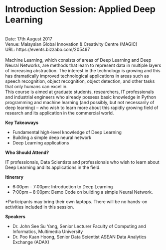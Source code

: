 # Introduction Session: Applied Deep Learning
<br />
Date: 17th August 2017<br />
Venue: Malaysian Global Innovation & Creativity Centre (MAGIC)<br />
URL: https://events.bizzabo.com/205497<br />
<br />
Machine Learning, which consists of areas of Deep Learning and Deep Neural Networks, are methods that learn to represent data in multiple layers of increasing abstraction. The interest in the technology is growing and this has dramatically improved technological applications in areas such as speech recognition, object recognition, object detection, and other tasks that only humans can excel in.
<br />
This course is aimed at graduate students, researchers, IT professionals and industrial engineers who already possess basic knowledge in Python programming and machine learning (and possibly, but not necessarily of deep learning) – who wish to learn more about this rapidly growing field of research and its application in the commercial world.


**Key Takeaways**

- Fundamental high-level knowledge of Deep Learning
- Building a simple deep neural network  
- Deep Learning applications

**Who Should Attend?**

IT professionals, Data Scientists and professionals who wish to learn about Deep Learning and its applications in the field.

**Itinerary** 

- 6:00pm – 7:00pm: Introduction to Deep Learning
- 7:00pm – 8:00pm: Demo Code on building a simple Neural Network.

*Participants may bring their own laptops. There will be no hands-on activities included in this session.

**Speakers**

- Dr. John See Su Yang, Senior Lecturer
Faculty of Computing and Informatics, Multimedia University<br />
- Dr. Poo Kuan Hoong, Senior Data Scientist
ASEAN Data Analytics Exchange (ADAX)